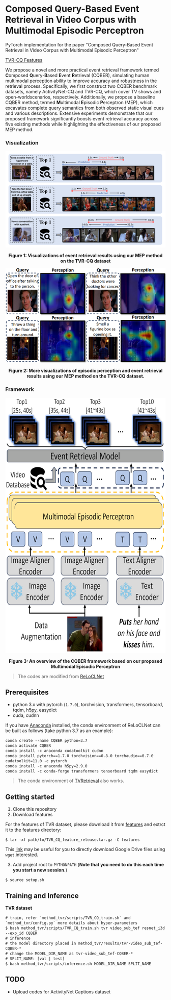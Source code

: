 # Composed Query-Based Event Retrieval in Video Corpus with Multimodal Episodic Perceptron

PyTorch implementation for the paper "Composed Query-Based Event Retrieval in Video Corpus with Multimodal Episodic Perceptron"

[TVR-CQ Features]()

We propose a novel and more practical event retrieval framework termed **C**omposed **Q**uery-**B**ased **E**vent **R**etrieval (CQBER), simulating human multimodal perception ability to improve accuracy and robustness in the retrieval process. Specifically, we first construct two CQBER benchmark datasets, namely ActivityNet-CQ and TVR-CQ, which cover TV shows and open-worldscenarios, respectively. Additionally, we propose a baseline CQBER method, termed **M**ultimodal **E**pisodic **P**erceptron (MEP), which excavates complete query semantics from both observed static visual cues and various descriptions. Extensive experiments demonstrate that our proposed framework significantly boosts event retrieval accuracy across five existing methods while highlighting the effectiveness of our proposed MEP method.

### Visualization

<div style="text-align: center;">
    <!-- <img src="https://s2.loli.net/2024/08/20/ELjwQYl5icqudn2.png"> -->
    <img src="figures/visual.png">
    <p><strong>Figure 1: Visualizations of event retrieval results using our
MEP method on the TVR-CQ dataset</strong></p>
</div>


<div style="text-align: center;">
    <img src="figures/visual2.png">
    <p><strong>Figure 2: More visualizations of episodic perception and event retrieval results using our MEP method on the TVR-CQ dataset.</strong></p>
</div>



### Framework

<div style="text-align: center;">
    <!-- <img src="https://s2.loli.net/2024/08/20/47WoGvgiLweyjrf.png" height=800> -->
    <img src="figures/framework.png" height=800>
    <p><strong>Figure 3: An overview of the CQBER framework based on our proposed Multimodal Episodic Perceptron</strong></p>
</div>



> The codes are modified from [ReLoCLNet](https://github.com/26hzhang/ReLoCLNet)

## Prerequisites

- python 3.x with pytorch (`1.7.0`), torchvision, transformers, tensorboard, tqdm, h5py, easydict
- cuda, cudnn

If you have [Anaconda](https://www.anaconda.com/distribution/) installed, the conda environment of ReLoCLNet can be
built as follows (take python 3.7 as an example):

```shell
conda create --name CQBER python=3.7
conda activate CQBER
conda install -c anaconda cudatoolkit cudnn  
conda install pytorch==1.7.0 torchvision==0.8.0 torchaudio==0.7.0 cudatoolkit=11.0 -c pytorch
conda install -c anaconda h5py=2.9.0
conda install -c conda-forge transformers tensorboard tqdm easydict
```

> The conda environment of [TVRetrieval](https://github.com/jayleicn/TVRetrieval) also works.

## Getting started

1. Clone this repository
2. Download features

For the features of TVR dataset, please download it from [features](https://anonymous.4open.science/r/CQBER-424D) and extrct it to the features
directory:

```shell
$ tar -xf path/to/TVR_CQ_feature_release.tar.gz -C features
```

This [link](https://medium.com/@acpanjan/download-google-drive-files-using-wget-3c2c025a8b99) may be useful for you to
directly download Google Drive files using `wget`.interested.

3. Add project root to `PYTHONPATH` (**Note that you need to do this each time you start a new session.**)

```shell
$ source setup.sh
```

## Training and Inference

**TVR dataset**

```shell
# train, refer `method_tvr/scripts/TVR_CQ_train.sh` and `method_tvr/config.py` more details about hyper-parameters
$ bash method_tvr/scripts/TVR_CQ_train.sh tvr video_sub_tef resnet_i3d --exp_id CQBER
# inference
# the model directory placed in method_tvr/results/tvr-video_sub_tef-CQBER-*
# change the MODEL_DIR_NAME as tvr-video_sub_tef-CQBER-*
# SPLIT_NAME: [val | test]
$ bash method_tvr/scripts/inference.sh MODEL_DIR_NAME SPLIT_NAME
```

## TODO

- Upload codes for ActivityNet Captions dataset
